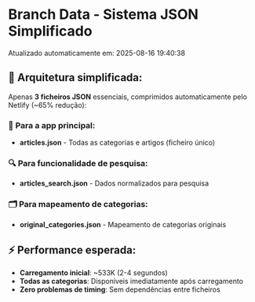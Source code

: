 # Branch Data - Sistema JSON Simplificado
Atualizado automaticamente em: 2025-08-16 19:40:38

## 🎯 Arquitetura simplificada:
Apenas **3 ficheiros JSON** essenciais, comprimidos automaticamente pelo Netlify (~65% redução):

### 📱 Para a app principal:
- **articles.json** - Todas as categorias e artigos (ficheiro único)

### 🔍 Para funcionalidade de pesquisa:
- **articles_search.json** - Dados normalizados para pesquisa

### 🗂️ Para mapeamento de categorias:
- **original_categories.json** - Mapeamento de categorias originais

## ⚡ Performance esperada:
- **Carregamento inicial**: ~533K (2-4 segundos)
- **Todas as categorias**: Disponíveis imediatamente após carregamento
- **Zero problemas de timing**: Sem dependências entre ficheiros
